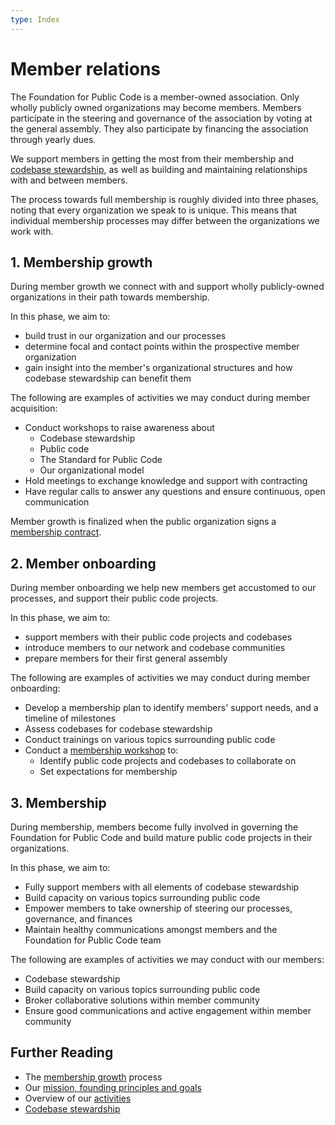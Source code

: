 ```yaml
---
type: Index
---
```


# Member relations

The Foundation for Public Code is a member-owned association. Only wholly publicly owned organizations may become members. Members participate in the steering and governance of the association by voting at the general assembly. They also participate by financing the association through yearly dues.

We support members in getting the most from their membership and [codebase stewardship](../codebase-stewardship), as well as building and maintaining relationships with and between members.

The process towards full membership is roughly divided into three phases, noting that every organization we speak to is unique. This means that individual membership  processes may differ between the organizations we work with.

## 1. Membership growth

During member growth we connect with and support wholly publicly-owned organizations in their path towards membership.

In this phase, we aim to:

* build trust in our organization and our processes
* determine focal and contact points within the prospective member organization
* gain insight into the member's organizational structures and how codebase stewardship can benefit them

The following are examples of activities we may conduct during member acquisition:

* Conduct workshops to raise awareness about
  * Codebase stewardship
  * Public code
  * The Standard for Public Code
  * Our organizational model
* Hold meetings to exchange knowledge and support with contracting
* Have regular calls to answer any questions and ensure continuous, open communication

Member growth is finalized when the public organization signs a [membership contract](../membership-growth/membership-contract.md).

## 2. Member onboarding

During member onboarding we help new members get accustomed to our processes, and support their public code projects.

In this phase, we aim to:

* support members with their public code projects and codebases
* introduce members to our network and codebase communities
* prepare members for their first general assembly

The following are examples of activities we may conduct during member onboarding:

* Develop a membership plan to identify members' support needs, and a timeline of milestones
* Assess codebases for codebase stewardship
* Conduct trainings on various topics surrounding public code
* Conduct a [membership workshop](../membership-growth/founding-membership-workshop.md) to:
  * Identify public code projects and codebases to collaborate on
  * Set expectations for membership

## 3. Membership

During membership, members become fully involved in governing the Foundation for Public Code and build mature public code projects in their organizations.

In this phase, we aim to:

* Fully support members with all elements of codebase stewardship
* Build capacity on various topics surrounding public code
* Empower members to take ownership of steering our processes, governance, and finances
* Maintain healthy communications amongst members and the Foundation for Public Code team

The following are examples of activities we may conduct with our members:

* Codebase stewardship
* Build capacity on various topics surrounding public code
* Broker collaborative solutions within member community
* Ensure good communications and active engagement within member community

## Further Reading

* The [membership growth](../membership-growth) process
* Our [mission, founding principles and goals](../../organization/mission.md)
* Overview of our [activities](../../activities/index.md)
* [Codebase stewardship](../codebase-stewardship/)
